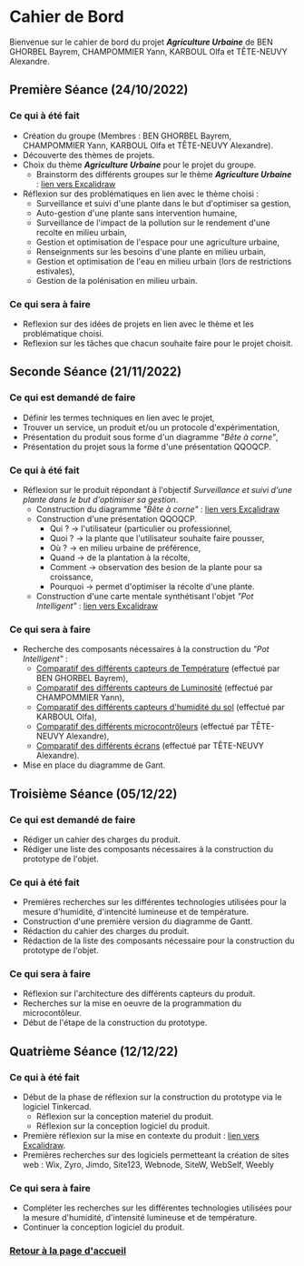 # Cahier de Bord

Bienvenue sur le cahier de bord du projet ***Agriculture Urbaine*** de BEN GHORBEL Bayrem, CHAMPOMMIER Yann, KARBOUL Olfa et TÊTE-NEUVY Alexandre.

## Première Séance (24/10/2022)

### Ce qui à été fait

- Création du groupe (Membres : BEN GHORBEL Bayrem, CHAMPOMMIER Yann, KARBOUL Olfa et TÊTE-NEUVY Alexandre).
- Découverte des thèmes de projets.
- Choix du thème ***Agriculture Urbaine*** pour le projet du groupe.
  - Brainstorm des différents groupes sur le thème ***Agriculture Urbaine*** : [lien vers Excalidraw](https://excalidraw.com/#json=IOigMyC262AFkCa9gDnjQ,8n2d9_i5U5HhxjmTD9FImw)
- Réflexion sur des problématiques en lien avec le thème choisi :
  - Surveillance et suivi d'une plante dans le but d'optimiser sa gestion,
  - Auto-gestion d'une plante sans intervention humaine,
  - Surveillance de l'impact de la pollution sur le rendement d'une recolte en milieu urbain,
  - Gestion et optimisation de l'espace pour une agriculture urbaine,
  - Renseignments sur les besoins d'une plante en milieu urbain,
  - Gestion et optimisation de l'eau en milieu urbain (lors de restrictions estivales),
  - Gestion de la polénisation en milieu urbain.

### Ce qui sera à faire

- Reflexion sur des idées de projets en lien avec le thème et les problématique choisi.
- Reflexion sur les tâches que chacun souhaite faire pour le projet choisit.

## Seconde Séance (21/11/2022)

### Ce qui est demandé de faire

- Définir les termes techniques en lien avec le projet,
- Trouver un service, un produit et/ou un protocole d'expérimentation,
- Présentation du produit sous forme d'un diagramme *"Bête à corne"*,
- Présentation du projet sous la forme d'une présentation QQOQCP.

### Ce qui à été fait

- Réflexion sur le produit répondant à l'objectif *Surveillance et suivi d'une plante dans le but d'optimiser sa gestion*.
  - Construction du diagramme *"Bête à corne"* : [lien vers Excalidraw](https://excalidraw.com/#room=fa84c23afac9f46951ce,kRvk-nGmR4Jr89U1zL-cZw)
  - Construction d'une présentation QQOQCP.
	- Qui ? -> l'utilisateur (particulier ou professionnel,
	- Quoi ? -> la plante que l'utilisateur souhaite faire pousser,
	- Où ? -> en milieu urbaine de préférence,
	- Quand -> de la plantation à la récolte,
	- Comment -> observation des besion de la plante pour sa croissance,
	- Pourquoi -> permet d'optimiser la récolte d'une plante.
  - Construction d'une carte mentale synthétisant l'objet *"Pot Intelligent"* : [lien vers Excalidraw](https://excalidraw.com/#room=6c0d9494d03ff101537c,4kgsMtWoj44XYnoUmgsxHg)

### Ce qui sera à faire

- Recherche des composants nécessaires à la construction du *"Pot Intelligent"* :
  - [Comparatif des différents capteurs de Température](https://github.com/TeteNeuvyAlexandre/Projet-Agriculture-Urbaine/blob/main/Bibliographie/TableauCapteursTemperature.md) (effectué par BEN GHORBEL Bayrem),
  - [Comparatif des différents capteurs de Luminosité](https://github.com/TeteNeuvyAlexandre/Projet-Agriculture-Urbaine/blob/main/Bibliographie/TableauCapteursLuminosite.md) (effectué par CHAMPOMMIER Yann),
  - [Comparatif des différents capteurs d'humidité du sol](https://github.com/TeteNeuvyAlexandre/Projet-Agriculture-Urbaine/blob/main/Bibliographie/TableauCapteursHumiditeSol.md) (effectué par KARBOUL Olfa),
  - [Comparatif des différents microcontrôleurs](https://github.com/TeteNeuvyAlexandre/Projet-Agriculture-Urbaine/blob/main/Bibliographie/TableauMicrocontroleurs.md) (effectué par TÊTE-NEUVY Alexandre),
  - [Comparatif des différents écrans](https://github.com/TeteNeuvyAlexandre/Projet-Agriculture-Urbaine/blob/main/Bibliographie/TableauEcrans.md) (effectué par TÊTE-NEUVY Alexandre).
- Mise en place du diagramme de Gant.

## Troisième Séance (05/12/22)

### Ce qui est demandé de faire

- Rédiger un cahier des charges du produit.
- Rédiger une liste des composants nécessaires à la construction du prototype de l'objet.

### Ce qui à été fait

- Premières recherches sur les différentes technologies utilisées pour la mesure d'humidité, d'intencité lumineuse et de température.
- Construction d'une première version du diagramme de Gantt.
- Rédaction du cahier des charges du produit.
- Rédaction de la liste des composants nécessaire pour la construction du prototype de l'objet.

### Ce qui sera à faire

- Réflexion sur l'architecture des différents capteurs du produit.
- Recherches sur la mise en oeuvre de la programmation du microcontôleur.
- Début de l'étape de la construction du prototype.

## Quatrième Séance (12/12/22)

### Ce qui à été fait

- Début de la phase de réflexion sur la construction du prototype via le logiciel Tinkercad.
	- Réflexion sur la conception materiel du produit.
	- Réflexion sur la conception logiciel du produit.
- Première réflexion sur la mise en contexte du produit : [lien vers Excalidraw](https://excalidraw.com/#json=d1uVzrqpD8OWENgDmwN0Z,ysI2p0NccQfqMGfkrqWaTQ).
- Premières recherches sur des logiciels permetteant la création de sites web : Wix, Zyro, Jimdo, Site123, Webnode, SiteW, WebSelf, Weebly

### Ce qui sera à faire

- Compléter les recherches sur les différentes technologies utilisées pour la mesure d'humidité, d'intensité lumineuse et de température.
- Continuer la conception logiciel du produit.

### [Retour à la page d'accueil](https://github.com/TeteNeuvyAlexandre/Projet-Agriculture-Urbaine)
